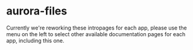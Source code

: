 # aurora-files

Currently we're reworking these intropages for each app, please use the menu on the left to select other available documentation pages for each app, including this one.
